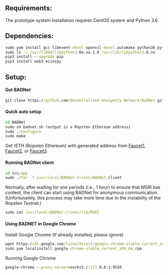 ## Requirements:
The prototype system installation requires CentOS system and Python 3.6.

## Dependencies:
```bat
sudo yum install gcc libevent-devel openssl-devel automake python36 python36-devel -y
sudo ln -s /usr/lib64/libpython3.6m.so.1.0 /usr/lib/libpython3.6.so
pip3 install --upgrade pip
pip3 install web3 eciespy
```

## Setup:
#### Get BADNet
```bat
git clone https://github.com/Decentralized-Anonymity-Network/BadNet.git
```

#### Quick auto setup
```bat
cd BADNet
sudo sh badnet.sh (output is a Ropsten Ethereum address)
sudo ./configure
sudo make
```

Get rETH (Ropsten Ethereum) with generated address from 
[Faucet1](https://faucet.dimensions.network/), [Faucet2](https://faucet.egorfine.com/), or [Faucet3](https://faucet.metamask.io/).

#### Running BADNet client
```bat
cd src/app
sudo ./tor -f /usr/local/BADNet-client/BADNet.client
```

Normally, after waiting for one periods (i.e., 1 hour) to ensure that MSRI has content, the client can start using BADNet for anonymous communication. (Unfortunately,  this process may take more time due to the instability of the Ropsten Testnet.)
```bat
sudo cat /usr/local/BADNet-client/lib/MSRI
```

#### Using BADNET in Google Chrome
Install Google Chrome (If already installed, please ignore)
```bat
wget https://dl.google.com/linux/direct/google-chrome-stable_current_x86_64.rpm
sudo yum localinstall google-chrome-stable_current_x86_64.rpm
```

Running Google Chrome
```bat
google-chrome --proxy-server=socks5://127.0.0.1:9550
```
